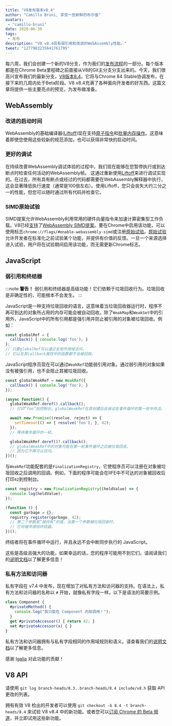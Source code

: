 ```yaml
---
title: "V8发布版本v8.4"
author: "Camillo Bruni, 享受一些新鲜的布尔值"
avatars: 
 - "camillo-bruni"
date: 2020-06-30
tags: 
 - 发布
description: "V8 v8.4具有弱引用和改进的WebAssembly性能。"
tweet: "1277983235641761795"
---
```

每六周，我们会创建一个新的V8分支，作为我们的[发布流程](https://v8.dev/docs/release-process)的一部分。每个版本都是在Chrome Beta里程碑之前直接从V8的Git主分支分支出来的。今天，我们很高兴宣布我们的最新分支，[V8版本8.4](https://chromium.googlesource.com/v8/v8.git/+log/branch-heads/8.4)，它将与Chrome 84 Stable协调发布，在接下来的几周内处于Beta阶段。V8 v8.4充满了各种面向开发者的好东西。这篇文章将提供一些主要亮点的预览，为发布做准备。

<!--truncate-->
## WebAssembly

### 改进的启动时间

WebAssembly的基础编译器([Liftoff](https://v8.dev/blog/liftoff))现在支持[原子指令](https://github.com/WebAssembly/threads)和[批量内存操作](https://github.com/WebAssembly/bulk-memory-operations)。这意味着即使您使用这些较新的规范添加，也可以获得非常快的启动时间。

### 更好的调试

在持续改善WebAssembly调试体验的过程中，我们现在能够在您暂停执行或到达断点时检查任何活动的WebAssembly帧。
这通过重新使用[Liftoff](https://v8.dev/blog/liftoff)来进行调试实现的。在过去，所有具有断点或经过的代码都需要在WebAssembly解释器中执行，这会显著降低执行速度（通常是100倍左右）。使用Liftoff，您只会丧失大约三分之一的性能，但您可以随时通过所有代码并检查它。

### SIMD原始试验

SIMD提案允许WebAssembly利用常用的硬件向量指令来加速计算密集型工作负载。V8已经[支持](https://v8.dev/features/simd)了[WebAssembly SIMD提案](https://github.com/WebAssembly/simd)。要在Chrome中启用该功能，可以使用标志`chrome://flags/#enable-webassembly-simd`或注册[原始试验](https://developers.chrome.com/origintrials/#/view_trial/-4708513410415853567)。[原始试验](https://github.com/GoogleChrome/OriginTrials/blob/gh-pages/developer-guide.md)允许开发者在标准化之前试验某个功能，并提供有价值的反馈。一旦一个来源选择进入试验，用户将在试验期间启用该功能，而无需更新Chrome标志。

## JavaScript

### 弱引用和终结器

:::note
**警告！** 弱引用和终结器是高级功能！它们依赖于垃圾回收行为。垃圾回收是非确定性的，可能根本不会发生。
:::

JavaScript是一种支持垃圾回收的语言，这意味着当垃圾回收器运行时，程序不再可到达的对象所占用的内存可能会被自动回收。除了`WeakMap`和`WeakSet`中的引用外，JavaScript中的所有引用都是强引用并防止被引用的对象被垃圾回收。例如：

```js
const globalRef = {
  callback() { console.log('foo'); }
};
// 只要globalRef可以通过全局作用域访问，
// 它以及其callback属性中的函数都不会被回收。
```

JavaScript程序员现在可以通过`WeakRef`功能弱引用对象。通过弱引用的对象如果没有被强引用，也不会阻止其被垃圾回收。

```js
const globalWeakRef = new WeakRef({
  callback() { console.log('foo'); }
});

(async function() {
  globalWeakRef.deref().callback();
  // 打印“foo”到控制台。globalWeakRef在其创建后会保证在事件循环的第一轮中存活。

  await new Promise((resolve, reject) => {
    setTimeout(() => { resolve('foo'); }, 42);
  });
  // 等待事件循环的一轮。

  globalWeakRef.deref()?.callback();
  // globalWeakRef中的对象可能在第一轮事件循环之后被垃圾回收，
  // 因为它不再可以访问。
})();
```

与`WeakRef`功能配套的是`FinalizationRegistry`，它使程序员可以注册在对象被垃圾回收之后调用的回调。例如，下面的程序可能会在IIFE中不可达的对象被回收后打印`42`到控制台。

```js
const registry = new FinalizationRegistry((heldValue) => {
  console.log(heldValue);
});

(function () {
  const garbage = {};
  registry.register(garbage, 42);
  // 第二个参数是“被持有”的值，当第一个参数被垃圾回收时，
  // 它将被传递给终结器。
})();
```

终结者将在事件循环中运行，并且永远不会中断同步执行的 JavaScript。

这些是高级且强大的功能，如果幸运的话，您的程序可能用不到它们。请阅读我们的[说明文档](https://v8.dev/features/weak-references)以了解更多信息！

### 私有方法和访问器

私有字段在 v7.4 中发布，现在增加了对私有方法和访问器的支持。在语法上，私有方法和访问器的名称以 `#` 开始，就像私有字段一样。以下是语法的简要示例。

```js
class Component {
  #privateMethod() {
    console.log("我只能在 Component 内部调用！");
  }
  get #privateAccessor() { return 42; }
  set #privateAccessor(x) { }
}
```

私有方法和访问器拥有与私有字段相同的作用域规则和语义。请查看我们的[说明文档](https://v8.dev/features/class-fields)以了解更多信息。

感谢 [Igalia](https://twitter.com/igalia) 对此功能的贡献！

## V8 API

请使用 `git log branch-heads/8.3..branch-heads/8.4 include/v8.h` 获取 API 更改的列表。

拥有有效 V8 检出的开发者可以使用 `git checkout -b 8.4 -t branch-heads/8.4` 来试验 V8 v8.4 中的新功能。或者您可以[订阅 Chrome 的 Beta 频道](https://www.google.com/chrome/browser/beta.html)，并立即试用这些新功能。

